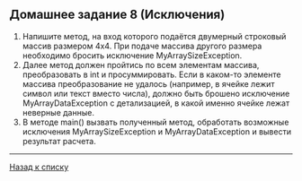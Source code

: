 ## Домашнее задание 8 (Исключения)

1.  Напишите метод, на вход которого подаётся двумерный строковый массив размером 4х4. При подаче массива другого размера необходимо бросить исключение MyArraySizeException.
2.  Далее метод должен пройтись по всем элементам массива, преобразовать в int и просуммировать. Если в каком-то элементе массива преобразование не удалось (например, в ячейке лежит символ или текст вместо числа), должно быть брошено исключение MyArrayDataException с детализацией, в какой именно ячейке лежат неверные данные.
3.  В методе main() вызвать полученный метод, обработать возможные исключения MyArraySizeException и MyArrayDataException и вывести результат расчета.

_____
[Назад к списку](https://github.com/asmuz/GB_JavaAndroid/tree/master/src/main/java)
